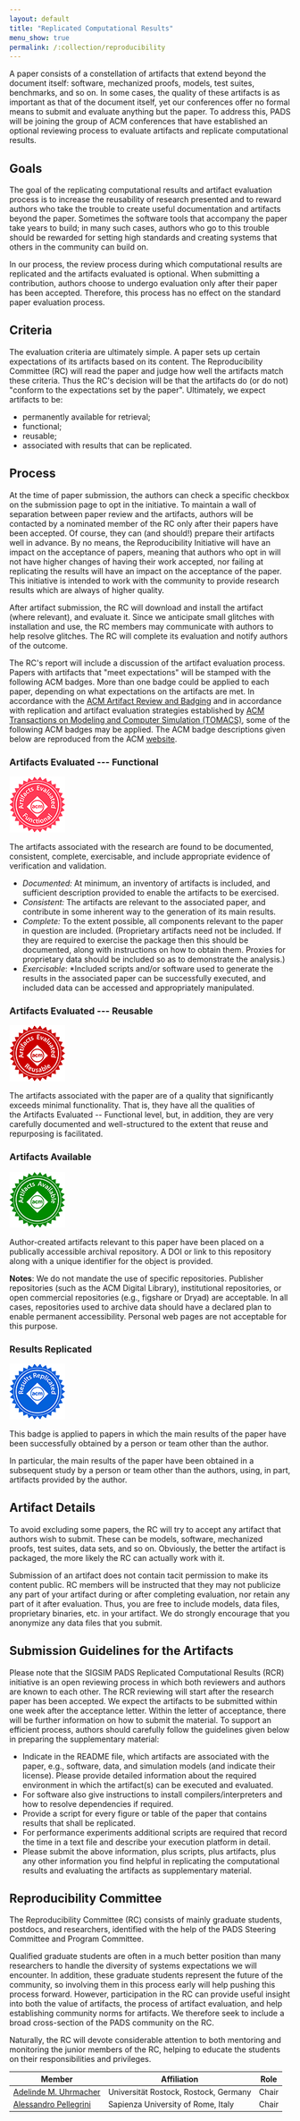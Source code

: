 ```yaml
---
layout: default
title: "Replicated Computational Results"
menu_show: true
permalink: /:collection/reproducibility
---
```


A paper consists of a constellation of artifacts that extend beyond the document itself: software, mechanized proofs, models, test suites, benchmarks, and so on. In some cases, the quality of these artifacts is as important as that of the document itself, yet our conferences offer no formal means to submit and evaluate anything but the paper. To address this, PADS will be joining the group of ACM conferences that have established an optional reviewing process to evaluate artifacts and replicate computational results.

Goals
-----

The goal of the replicating computational results and artifact evaluation process is to increase the reusability of research presented and to reward authors who take the trouble to create useful documentation and artifacts beyond the paper. Sometimes the software tools that accompany the paper take years to build; in many such cases, authors who go to this trouble should be rewarded for setting high standards and creating systems that others in the community can build on.

In our process, the review process during which computational results are replicated and the artifacts evaluated is optional. When submitting a contribution, authors choose to undergo evaluation only after their paper has been accepted. Therefore, this process has no effect on the standard paper evaluation process.

Criteria
--------

The evaluation criteria are ultimately simple. A paper sets up certain expectations of its artifacts based on its content. The Reproducibility Committee (RC) will read the paper and judge how well the artifacts match these criteria. Thus the RC's decision will be that the artifacts do (or do not) "conform to the expectations set by the paper". Ultimately, we expect artifacts to be:

-   permanently available for retrieval;
-   functional;
-   reusable;
-   associated with results that can be replicated.

Process
-------

At the time of paper submission, the authors can check a specific checkbox on the submission page to opt in the initiative. To maintain a wall of separation between paper review and the artifacts, authors will be contacted by a nominated member of the RC only after their papers have been accepted. Of course, they can (and should!) prepare their artifacts well in advance. By no means, the Reproducibility Initiative will have an impact on the acceptance of papers, meaning that authors who opt in will not have higher changes of having their work accepted, nor failing at replicating the results will have an impact on the acceptance of the paper. This initiative is intended to work with the community to provide research results which are always of higher quality.

After artifact submission, the RC will download and install the artifact (where relevant), and evaluate it. Since we anticipate small glitches with installation and use, the RC members may communicate with authors to help resolve glitches. The RC will complete its evaluation and notify authors of the outcome.

The RC's report will include a discussion of the artifact evaluation process. Papers with artifacts that "meet expectations" will be stamped with the following ACM badges. More than one badge could be applied to each paper, depending on what expectations on the artifacts are met. In accordance with the [ACM Artifact Review and Badging](https://www.acm.org/publications/policies/artifact-review-badging) and in accordance with replication and artifact evaluation strategies established by [ACM Transactions on Modeling and Computer Simulation (TOMACS)](http://tomacs.acm.org/), some of the following ACM badges may be applied. The ACM badge descriptions given below are reproduced from the ACM [website](https://www.acm.org/publications/policies/artifact-review-badging).

### Artifacts Evaluated --- Functional

![Artifacts Evaluated --- Functional](../assets/img/artifacts_evaluated_functional.png)

The artifacts associated with the research are found to be documented, consistent, complete, exercisable, and include appropriate evidence of verification and validation.

- *Documented:* At minimum, an inventory of artifacts is included, and sufficient description provided to enable the artifacts to be exercised.
- *Consistent:* The artifacts are relevant to the associated paper, and contribute in some inherent way to the generation of its main results.
- *Complete:* To the extent possible, all components relevant to the paper in question are included. (Proprietary artifacts need not be included. If they are required to exercise the package then this should be documented, along with instructions on how to obtain them. Proxies for proprietary data should be included so as to demonstrate the analysis.)
- *Exercisable*: *Included scripts and/or software used to generate the results in the associated paper can be successfully executed, and included data can be accessed and appropriately manipulated.

### Artifacts Evaluated --- Reusable

![Artifacts Evaluated --- Reusable](../assets/img/artifacts_evaluated_reusable.png)

The artifacts associated with the paper are of a quality that significantly exceeds minimal functionality. That is, they have all the qualities of the Artifacts Evaluated -- Functional level, but, in addition, they are very carefully documented and well-structured to the extent that reuse and repurposing is facilitated.


### Artifacts Available

![Artifacts Available](../assets/img/artifacts_available.png)

Author-created artifacts relevant to this paper have been placed on a publically accessible archival repository. A DOI or link to this repository along with a unique identifier for the object is provided.

**Notes**: We do not mandate the use of specific repositories. Publisher repositories (such as the ACM Digital Library), institutional repositories, or open commercial repositories (e.g., figshare or Dryad) are acceptable. In all cases, repositories used to archive data should have a declared plan to enable permanent accessibility. Personal web pages are not acceptable for this purpose.

### Results Replicated

![Results Replicated](../assets/img/results_replicated.png)

This badge is applied to papers in which the main results of the paper have been successfully obtained by a person or team other than the author.

In particular, the main results of the paper have been obtained in a subsequent study by a person or team other than the authors, using, in part, artifacts provided by the author.


## Artifact Details

To avoid excluding some papers, the RC will try to accept any artifact that authors wish to submit. These can be models, software, mechanized proofs, test suites, data sets, and so on. Obviously, the better the artifact is packaged, the more likely the RC can actually work with it.

Submission of an artifact does not contain tacit permission to make its content public. RC members will be instructed that they may not publicize any part of your artifact during or after completing evaluation, nor retain any part of it after evaluation. Thus, you are free to include models, data files, proprietary binaries, etc. in your artifact. We do strongly encourage that you anonymize any data files that you submit.

## Submission Guidelines for the Artifacts

Please note that the SIGSIM PADS Replicated Computational Results (RCR) initiative is an open reviewing process in which both reviewers and authors are known to each other. The RCR reviewing will start after the research paper has been accepted. We expect the artifacts to be submitted within one week after the acceptance letter. Within the letter of acceptance, there will be further information on how to submit the material. To support an efficient process, authors should carefully follow the guidelines given below in preparing the supplementary material:

-   Indicate in the README file, which artifacts are associated with the paper, e.g., software, data, and simulation models (and indicate their license). Please provide detailed information about the required environment in which the artifact(s) can be executed and evaluated.
-   For software also give instructions to install compilers/interpreters and how to resolve dependencies if required.
-   Provide a script for every figure or table of the paper that contains results that shall be replicated.
-   For performance experiments additional scripts are required that record the time in a text file and describe your execution platform in detail.
-   Please submit the above information, plus scripts, plus artifacts, plus any other information you find helpful in replicating the computational results and evaluating the artifacts as supplementary material.

## Reproducibility Committee

The Reproducibility Committee (RC) consists of mainly graduate students, postdocs, and researchers, identified with the help of the PADS Steering Committee and Program Committee.

Qualified graduate students are often in a much better position than many researchers to handle the diversity of systems expectations we will encounter. In addition, these graduate students represent the future of the community, so involving them in this process early will help pushing this process forward. However, participation in the RC can provide useful insight into both the value of artifacts, the process of artifact evaluation, and help establishing community norms for artifacts. We therefore seek to include a broad cross-section of the PADS community on the RC.

Naturally, the RC will devote considerable attention to both mentoring and monitoring the junior members of the RC, helping to educate the students on their responsibilities and privileges.

| Member                                                                                    | Affiliation                             | Role   |
|-------------------------------------------------------------------------------------------|-----------------------------------------|--------|
| [Adelinde M. Uhrmacher](https://mosi.informatik.uni-rostock.de/en/group/staff/uhrmacher/) | Universität Rostock, Rostock, Germany   | Chair  |
| [Alessandro Pellegrini](https://www.diag.uniroma1.it/~pellegrini/)                        | Sapienza University of Rome, Italy      | Chair  |

